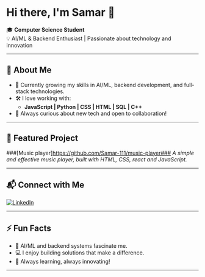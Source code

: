 # Hi there, I'm Samar 👋

🎓 **Computer Science Student**  
💡 AI/ML & Backend Enthusiast | Passionate about technology and innovation

---

## 🚀 About Me

- 🌱 Currently growing my skills in AI/ML, backend development, and full-stack technologies.
- 🛠️ I love working with:
  - **JavaScript | Python | CSS | HTML | SQL | C++**
- 🌟 Always curious about new tech and open to collaboration!

---

## 📌 Featured Project

###[Music player]https://github.com/Samar-111/music-player###
_A simple and effective music player, built with HTML, CSS, react and JavaScript._

---

## 📬 Connect with Me

[![LinkedIn](https://img.shields.io/badge/LinkedIn-blue?style=flat&logo=linkedin)](https://www.linkedin.com/in/samar-anand-a87642287/)

---

## ⚡ Fun Facts

- 🤖 AI/ML and backend systems fascinate me.
- 💻 I enjoy building solutions that make a difference.
- 🚀 Always learning, always innovating!

---

<!--
**Samar-111/Samar-111** is a ✨ special ✨ repository because its `README.md` (this file) appears on your GitHub profile.
-->
